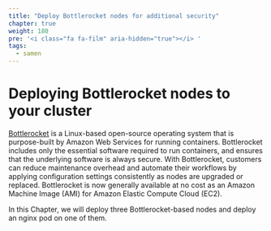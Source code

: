 ```yaml
---
title: "Deploy Bottlerocket nodes for additional security"
chapter: true
weight: 180
pre: '<i class="fa fa-film" aria-hidden="true"></i> '
tags:
  - samen
---
```


# Deploying Bottlerocket nodes to your cluster

[Bottlerocket](https://aws.amazon.com/bottlerocket/) is a Linux-based open-source operating system that is purpose-built by Amazon Web Services for running containers. Bottlerocket includes only the essential software required to run containers, and ensures that the underlying software is always secure. With Bottlerocket, customers can reduce maintenance overhead and automate their workflows by applying configuration settings consistently as nodes are upgraded or replaced. Bottlerocket is now generally available at no cost as an Amazon Machine Image (AMI) for Amazon Elastic Compute Cloud (EC2).

In this Chapter, we will deploy three Bottlerocket-based nodes and deploy an nginx pod on one of them.
